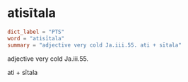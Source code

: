 # atisītala

``` toml
dict_label = "PTS"
word = "atisītala"
summary = "adjective very cold Ja.iii.55. ati + sītala"
```

adjective very cold Ja.iii.55.

ati \+ sītala

